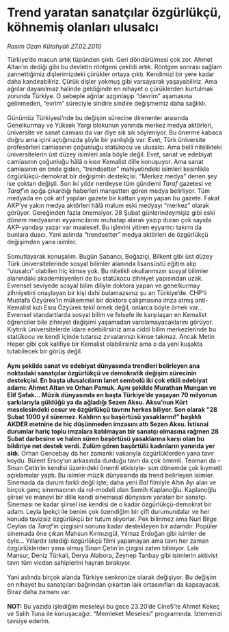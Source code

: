 # Trend yaratan sanatçılar özgürlükçü, köhnemiş olanları ulusalcı

*Rasim Ozan Kütahyalı 27.02.2010*

<div class="taraf_structure_2col_1zq">
<div class="margen_n">



 <p>Türkiye’de macun artık tüpünden çıktı. Geri döndürülmesi çok zor. Ahmet Altan’ın dediği gibi bu devletin röntgeni çekildi artık. Röntgen sonrası sağlam zannettiğimiz dişlerimizdeki çürükler ortaya çıktı. Kendimizi bir yere kadar daha kandırabiliriz. Çürük dişler yokmuş gibi varsayarak yaşayabiliriz. Ama ağrılar dayanılmaz halinde geldiğinde en nihayet o çürüklerden kurtulmak zorunda Türkiye. O sebeple ağrılar azgınlaşıp “devrim” aşamasına gelinmeden, “evrim” süreciyle sindire sindire değişmemiz daha sağlıklı. <br/><br/>Günümüz Türkiyesi’nde bu değişim sürecine direnenler arasında Genelkurmay ve Yüksek Yargı blokunun yanında merkez medya aktörleri, üniversite ve sanat camiası da var diye sık sık söyleniyor. Bu önerme kabaca doğru ama içini açtığınızda şöyle bir yanlışlığı var. Evet, Türk üniversite profesörleri camiasının çoğunluğu statükocu ve ulusalcı. Ama belli nitelikteki üniversitelerin üst düzey isimleri asla böyle değil. Evet, sanat ve edebiyat camiasının çoğunluğu hâlâ o kısır Kemalist dille konuşuyor. Ama sanat camiasının en önde giden, “trendsetter” mahiyetindeki isimleri kesinlikle özgürlükçü-demokrat bir değişimin destekçisi. “Merkez medya” denen şey ise çoktan değişti. Son iki yıldır nerdeyse tüm gündemi <i>Taraf</i> gazetesi ve <i>Taraf</i>’ın açığa çıkardığı haberleri manşetten gören medya belirliyor. Tüm medyada en çok atıf yapılan gazete bir kattan yayın yapan bu gazete. Fakat AKP’ye yakın medya aktörleri hâlâ malum eski medyayı “merkez” olarak görüyor. Gereğinden fazla önemsiyor. 28 Şubat günlerindeymişiz gibi eski dönem medyasının eyyamcılarını muhatap alarak yazıp duran çok sayıda AKP-yandaşı yazar var maalesef. Bu işlevini yitiren eyyamcı takımı da bunlara duacı. Yani aslında “trendsetter” medya aktörleri de özgürlükçü değişimden yana isimler. <br/><br/>Somutlayarak konuşalım. Bugün Sabancı, Boğaziçi, Bilkent gibi üst düzey Türk üniversitelerinde sosyal bilimler alanında lisansüstü eğitim alıp “ulusalcı” olabilen hiç kimse yok. Bu nitelikli okullarımızın sosyal bilimler alanındaki akademisyenleri de bu statükocu zihniyet yapısından uzak. Evrensel seviyede sosyal bilim diliyle doktora yapan ve genelkurmay zihniyetini onaylayan bir kişi dahi bulamazsınız şu an Türkiye’de. CHP’li Mustafa Özyürek’in mükemmel bir doktora çalışmasına imza atmış anti-Kemalist kızı Esra Özyürek tekil örnek değil, onlarca böyle örnek var... Evrensel standartlarda sosyal bilim ve felsefe ile karşılaşan en Kemalist öğrenciler bile zihniyet değişimi yaşamadan varolamayacaklarını görüyor. Kıytırık üniversitelerde idare edebilirsiniz ama ciddi bilim merkezlerinde bu statükocu ve kendi içinde tutarsız zırvalarınızı kimse takmaz. Ancak Metin Heper gibi çok kalifiye bir Kemalist olabilirsiniz ama o da yeni kuşakta tutabilecek bir görüş değil. <b><br/><br/>Aynı şekilde sanat ve edebiyat dünyasında trendleri belirleyen ana noktadaki sanatçılar özgürlükçü ve demokratik değişim sürecinin destekçisi. En başta ulusalcıların lanet sembolü iki çok etkili edebiyat adamı: Ahmet Altan ve Orhan Pamuk. Aynı şekilde Murathan Mungan ve Elif Şafak... Müzik dünyasında en başta Türkiye’de yaşayan 70 milyonun şarkılarıyla güldüğü ya da ağladığı Sezen Aksu. Aksu’nun Kürt meselesindeki cesur ve özgürlükçü tavrını herkes biliyor. Son olarak “28 Şubat 1000 yıl süremez. Kaldırın şu başörtüsü yasaklarını!” başlıklı AKDER metnine de hiç düşünmeden imzasını attı Sezen Aksu. İstisnai durumlar hariç toplu imzalara katılmayan bir sanatçı olmasına rağmen 28 Şubat darbesine ve halen süren başörtüsü yasaklarına karşı olan bu bildiriye net destek verdi. Zulüm gören başörtülü kadınların yanında yer aldı.</b> Orhan Gencebay da her zamanki vakarıyla özgürlüklerden yana tavır koydu. Bülent Ersoy’un arkasında durduğu tavrı da çok önemli. Teoman da –Sinan Çetin’in kendisi üzerindeki önemli etkisiyle- son dönemde çok kıymetli açıklamalar yaptı. Bu isimler müzik dünyasında da trend belirleyen isimler. Sinemada da durum farklı değil işte; daha yeni <i>Bal</i> filmiyle Altın Ayı alan ve birçok genç sinemacının da rol-modeli olan Semih Kaplanoğlu. Kaplanoğlu şiirsel ve manevi bir dille kendi sinemasal dünyasını yaratan bir sanatçı. Sineması ne kadar şiirsel ise kendisi de o kadar özgürlükçü-demokrat bir adam. Leyla İpekçi ile benim çok özendiğim bir çift durumundalar ve her konuda tavizsiz özgürlükçü bir tutum alıyorlar. Pek bilinmez ama Nuri Bilge Ceylan da <i>Taraf</i>’ın çizgisini sonuna kadar destekleyen bir adamdır. Popüler sinemada öne çıkan Mahsun Kırmızıgül, Yılmaz Erdoğan gibi isimler de öyle... Yıllardır istediği özgürlükçü filmi yapamayan ama tavrı her zaman özgürlüklerden yana olmuş Sinan Çetin’in çizgisi zaten biliniyor. Lale Mansur, Deniz Türkali, Derya Alabora, Zeynep Tanbay gibi isimlerin aktivist tavrı tüm vicdan sahiplerini hayran bırakıyor. <br/><br/>Yani aslında birçok alanda Türkiye senkronize olarak değişiyor. Bu değişim en nihayet bu sanatçıları bağrından çıkartan laik ortasınıfları da kapsayacak. Biraz daha zamanı var.<b> <br/><br/>NOT:</b> Bu yazıda işlediğim meseleyi bu gece 23.20’de Cine5’te Ahmet Kekeç ve Salih Tuna ile konuşacağız. “Memleket Meselesi” programında. İzlemenizi tavsiye ederim.</p>
<br/>
<br/>
<br/>



<br/>


<div id="taraf_not">
</div>

</div>


</div>
